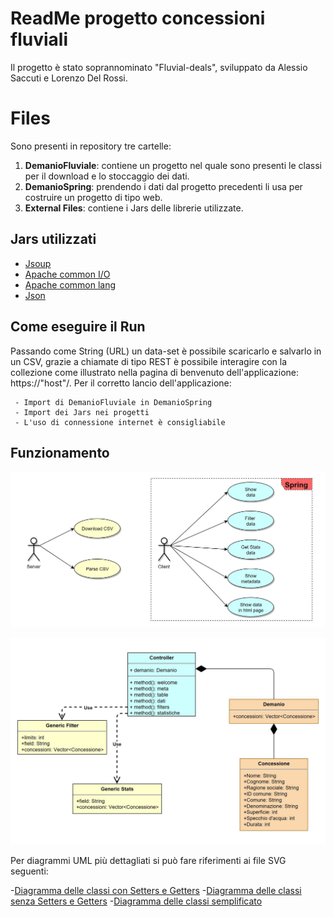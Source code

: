 # ReadMe progetto concessioni fluviali

Il progetto è stato soprannominato "Fluvial-deals", sviluppato da Alessio Saccuti e Lorenzo Del Rossi.


# Files

Sono presenti in repository tre cartelle:

 1. **DemanioFluviale**: contiene un progetto nel quale sono presenti le classi per il download e lo stoccaggio dei dati.
 2. **DemanioSpring**: prendendo i dati dal progetto precedenti li usa per costruire un progetto di tipo web.
 3. **External Files**: contiene i Jars delle librerie utilizzate.

## Jars utilizzati
- [Jsoup](https://jsoup.org/)
- [Apache common I/O](https://commons.apache.org/proper/commons-io/) 
- [Apache common lang](https://commons.apache.org/proper/commons-lang/)
- [Json](https://mvnrepository.com/artifact/org.json/json)

## Come eseguire il Run

Passando come String (URL) un data-set è possibile scaricarlo e salvarlo in un CSV, grazie a chiamate di tipo REST è possibile interagire con la collezione come illustrato nella pagina di benvenuto dell'applicazione: https://"host"/. Per il corretto lancio dell'applicazione:

	 - Import di DemanioFluviale in DemanioSpring
	 - Import dei Jars nei progetti
	 - L'uso di connessione internet è consigliabile

## Funzionamento

![](https://github.com/SuperDiodo/Real-Estate/blob/master/JPGs/UseCase.JPG)

![](https://github.com/SuperDiodo/Real-Estate/blob/master/JPGs/Class.JPG)

Per diagrammi UML più dettagliati si può fare riferimenti ai file SVG seguenti:

   -[Diagramma delle classi con Setters e Getters]([https://github.com/SuperDiodo/Real-Estate/blob/master/SVGs/ClassDiagramSG.svg](https://github.com/SuperDiodo/Real-Estate/blob/master/SVGs/ClassDiagramSG.svg))
    -[Diagramma delle classi senza Setters e Getters]([https://github.com/SuperDiodo/Real-Estate/blob/master/SVGs/ClassDiagramNOSG.svg](https://github.com/SuperDiodo/Real-Estate/blob/master/SVGs/ClassDiagramNOSG.svg))
    -[Diagramma delle classi semplificato]([https://github.com/SuperDiodo/Real-Estate/blob/master/SVGs/ClassDiagram.svg](https://github.com/SuperDiodo/Real-Estate/blob/master/SVGs/ClassDiagram.svg))

<!--stackedit_data:
eyJoaXN0b3J5IjpbMTYxMzkwOTQwMSwxMDI1MzU3NzM0LDgzMD
Q2NTY5NywzMTM5NTIxNDUsLTE4MTc2NTU1ODksLTE2MDIzNzcx
ODcsOTM5MzczMjQyLDE5MjU3MTMzODJdfQ==
-->